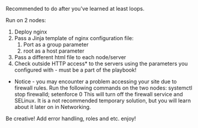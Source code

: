 Recommended to do after you've learned at least loops.

Run on 2 nodes:
1. Deploy nginx
2. Pass a Jinja template of nginx configuration file:
    1. Port as a group parameter
    2. root as a host parameter
3. Pass a different html file to each node/server
4. Check outside HTTP access* to the servers using the parameters you configured with - must be a part of the playbook!

* Notice - you may encounter a problem accessing your site due to firewall rules. Run the following commands on the two nodes:
systemctl stop firewalld; setenforce 0 
This will turn off the firewall service and SELinux. It is a not recommended temporary solution, but you will learn about it later on in Networking.

Be creative! Add error handling, roles and etc. enjoy!
